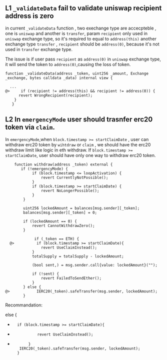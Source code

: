 ## L1  `_validateData` fail to validate uniswap recipient address is zero 
 
in current  `_validateData`  function , two  exechange type are accecpteble , one is `uniswap` and another is `transfer`,
param `recipient` only used in `uniswap` exchange type, so it's required to equal to `address(this)`
another exchange type `transfer` , `recipient` should be `address(0)`, because it's not used in `transfer` exchange type.

The issue is if user  pass `recipient` as `address(0)` in `uniswap` exchange type, it will send the token to `address(0)`,causing the loss of token.
 



```solidity
function _validateData(address _token, uint256 _amount, Exchange _exchange, bytes calldata _data) internal view {
  
  ...
@>     if (recipient != address(this) && recipient != address(0)) {
      revert WrongRecipient(recipient);
    }
   } 
```



## L2   In `emergencyMode`  user should trasnfer erc20 token via `claim`.

 In `emergencyMode`,when  `block.timestamp >= startClaimDate` , user can withdraw erc20 token by `wihtdraw` or `claim` ,
  we should have the erc20 withdraw limit like logic in eth withdraw.
  If  `block.timestamp >= startClaimDate`, user should have only one way to withdraw  erc20 token.

  
```solidity
    function withdraw(address _token) external {
       if (!emergencyMode) {
            if (block.timestamp <= loopActivation) {
                revert CurrentlyNotPossible();
            }
            if (block.timestamp >= startClaimDate) {
                revert NoLongerPossible();
            }
        }

        uint256 lockedAmount = balances[msg.sender][_token];
        balances[msg.sender][_token] = 0;

        if (lockedAmount == 0) {
            revert CannotWithdrawZero();
        }

             if (_token == ETH) {
  @>          if (block.timestamp >= startClaimDate){
                revert UseClaimInstead();
            }
            totalSupply = totalSupply - lockedAmount;

            (bool sent,) = msg.sender.call{value: lockedAmount}("");

            if (!sent) {
                revert FailedToSendEther();
            }
        } else {
@>            IERC20(_token).safeTransfer(msg.sender, lockedAmount);
        }
```



Recommandation:

 else {
+       if (block.timestamp >= startClaimDate){
+                revert UseClaimInstead();
+            }
         IERC20(_token).safeTransfer(msg.sender, lockedAmount);
        }



